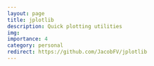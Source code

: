 ```yaml
---
layout: page
title: jplotlib
description: Quick plotting utilities
img:
importance: 4
category: personal
redirect: https://github.com/JacobFV/jplotlib
---
```

